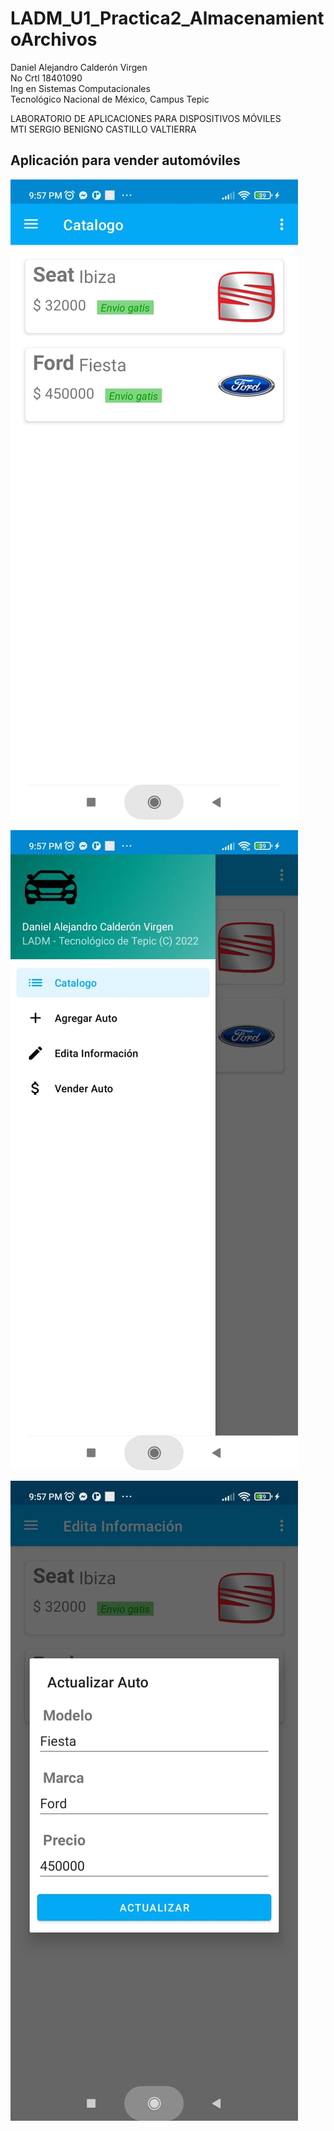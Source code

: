 # LADM_U1_Practica2_AlmacenamientoArchivos

Daniel Alejandro Calderón Virgen  
No Crtl 18401090  
Ing en Sistemas Computacionales  
Tecnológico Nacional de México, Campus Tepic    

LABORATORIO DE APLICACIONES PARA DISPOSITIVOS MÓVILES  
MTI SERGIO BENIGNO CASTILLO VALTIERRA    

## Aplicación para vender automóviles

![avatar](img1.jpeg)  

![avatar](img2.jpeg)  

![avatar](img4.jpeg)  
